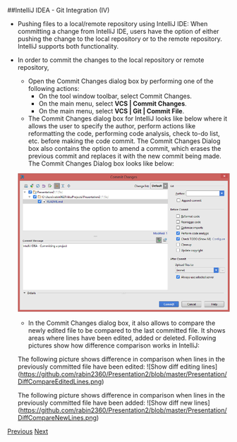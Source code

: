 ##IntelliJ IDEA - Git Integration (IV)
* Pushing files to a local/remote repository using IntelliJ IDE: When committing a change from IntelliJ IDE, users have the option of either pushing the change to the local repository or to the remote repository. IntelliJ supports both functionality.
* In order to commit the changes to the local repository or remote repository,
    * Open the Commit Changes dialog box by performing one of the following actions:
        * On the tool window toolbar, select Commit Changes.
        * On the main menu, select **VCS | Commit Changes**.
        * On the main menu, select **VCS | Git | Commit File**.
    * The Commit Changes dialog box for IntelliJ looks like below where it allows the user to specify the author, perform actions like reformatting the code, performing code analysis, check to-do list, etc. before making the code commit. The Commit Changes Dialog box also contains the option to amend a commit, which erases the previous commit and replaces it with the new commit being made. The Commit Changes Dialog box looks like below:
     
     ![Commit Changes Dialog Box](https://github.com/rabin2360/Presentation2/blob/master/Presentation/CommitChangesDialogBox.png)
     
     * In the Commit Changes dialog box,  it also allows to compare the newly edited file to be compared to the last committed file. It shows areas where lines have been edited, added or deleted. Following pictures show how difference comparison works in IntelliJ:
     
     The following picture shows difference in comparison when lines in the previously committed file have been edited:
     ![Show diff editing lines] (https://github.com/rabin2360/Presentation2/blob/master/Presentation/DiffCompareEditedLines.png)

     The following picture shows difference in comparison when lines in the previously committed file have been added:
     ![Show diff new lines] (https://github.com/rabin2360/Presentation2/blob/master/Presentation/DiffCompareNewLines.png)

[Previous](Slide11_GitIntegrationIII.md) [Next](Slide13_GitIntegrationV.md)
